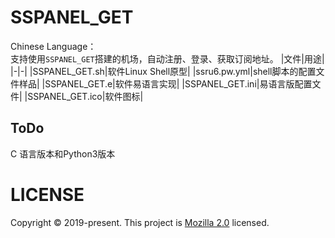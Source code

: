 # SSPANEL_GET
Chinese Language：  
支持使用`SSPANEL_GET`搭建的机场，自动注册、登录、获取订阅地址。
|文件|用途|
|-|-|
|SSPANEL_GET.sh|软件Linux Shell原型|
|ssru6.pw.yml|shell脚本的配置文件样品|
|SSPANEL_GET.e|软件易语言实现|
|SSPANEL_GET.ini|易语言版配置文件|
|SSPANEL_GET.ico|软件图标|

## ToDo
C 语言版本和Python3版本

# LICENSE

Copyright © 2019-present. This project is [Mozilla 2.0](https://github.com/Qs315490/SSPANEL_GET/blob/main/License) licensed.
